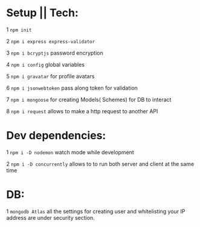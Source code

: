 # Setup || Tech:

1 `npm init`

2 `npm i express express-validator`

3 `npm i bcryptjs` password encryption

4 `npm i config` global variables

5 `npm i gravatar` for profile avatars

6 `npm i jsonwebtoken` pass along token for validation

7 `npm i mongoose` for creating Models( Schemes) for DB to interact

8 `npm i request` allows to make a http request to another API

# Dev dependencies:

1 `npm i -D nodemon` watch mode while development

2 `npm i -D concurrently` allows to to run both server and client at the same time

# DB:

1 `mongodb Atlas` all the settings for creating user and whitelisting your IP address are under security section.
